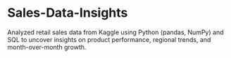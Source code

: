 # Sales-Data-Insights
Analyzed retail sales data from Kaggle using Python (pandas, NumPy) and SQL to uncover insights on product performance, regional trends, and month-over-month growth.
